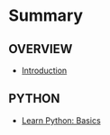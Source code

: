 # Summary

## OVERVIEW

* [Introduction](README.md)

## PYTHON

* [Learn Python: Basics](python/learn-python.md)

